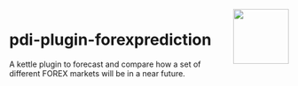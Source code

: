<a href="https://www.pentaho.com/">
    <img src="https://businessintelligence.com/wp-content/themes/bi/assets/images/vendor/pentaho-logo.png" align="right" height="100" />
</a>

# pdi-plugin-forexprediction

A kettle plugin to forecast and compare how a set of different FOREX markets will be in a near future.

